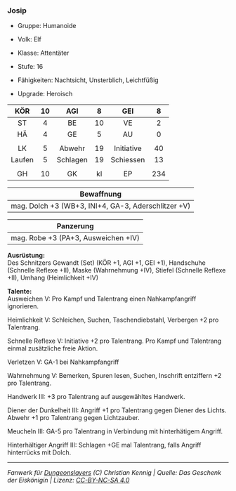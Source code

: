 ### Josip

- Gruppe: Humanoide
- Volk: Elf
- Klasse: Attentäter
- Stufe: 16
- Fähigkeiten: Nachtsicht, Unsterblich, Leichtfüßig

- Upgrade: Heroisch

|  KÖR   | 10  |   AGI    |  8  |    GEI     |  8  |
| :----: | :-: | :------: | :-: | :--------: | :-: |
|   ST   |  4  |    BE    | 10  |     VE     |  2  |
|   HÄ   |  4  |    GE    |  5  |     AU     |  0  |
|        |     |          |     |            |     |
|   LK   |  5  |  Abwehr  | 19  | Initiative | 40  |
| Laufen |  5  | Schlagen | 19  | Schiessen  | 13  |
|        |     |          |     |            |     |
|   GH   | 10  |    GK    | kl  |     EP     | 234 |

|                     Bewaffnung                      |
| :-------------------------------------------------: |
| mag. Dolch +3 (WB+3, INI+4, GA-3, Aderschlitzer +V) |

|              Panzerung              |
| :---------------------------------: |
| mag. Robe +3 (PA+3, Ausweichen +IV) |

**Ausrüstung:**  
Des Schnitzers Gewandt (Set) (KÖR +1, AGI +1, GEI +1), Handschuhe (Schnelle Reflexe +II), Maske (Wahrnehmung +IV), Stiefel (Schnelle Reflexe +II), Umhang (Heimlichkeit +IV)

**Talente:**  
Ausweichen V: Pro Kampf und Talentrang einen Nahkampfangriff ignorieren.

Heimlichkeit V: Schleichen, Suchen, Taschendiebstahl, Verbergen +2 pro Talentrang.

Schnelle Reflexe V: Initiative +2 pro Talentrang. Pro Kampf und Talentrang einmal zusätzliche freie Aktion.

Verletzen V: GA-1 bei Nahkampfangriff

Wahrnehmung V: Bemerken, Spuren lesen, Suchen, Inschrift entziffern +2 pro Talentrang.

Handwerk III: +3 pro Talentrang auf ausgewähltes Handwerk.

Diener der Dunkelheit III: Angriff +1 pro Talentrang gegen Diener des Lichts. Abwehr +1 pro Talentrang gegen Lichtzauber.

Meucheln III: GA-5 pro Talentrang in Verbindung mit hinterhätigem Angriff.

Hinterhältiger Angriff III: Schlagen +GE mal Talentrang, falls Angriff hinterrücks mit Dolch.

---

_Fanwerk für [Dungeonslayers](https://www.dungeonslayers.net/) (C) Christian Kennig | Quelle: Das Geschenk der Eiskönigin | Lizenz: [CC-BY-NC-SA 4.0](https://creativecommons.org/licenses/by-nc-sa/4.0/deed.de)_
